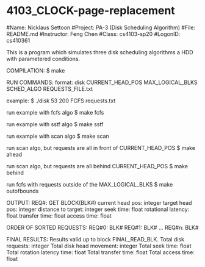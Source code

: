 # 4103_CLOCK-page-replacement
#Name: Nicklaus Settoon
#Project: PA-3 (Disk Scheduling Algorithm)
#File: README.md
#Instructor: Feng Chen
#Class: cs4103-sp20
#LogonID: cs410361

This is a program which simulates three disk scheduling algorithms a HDD with parametered conditions.

COMPILATION:
$ make

RUN COMMANDS:
format: disk CURRENT_HEAD_POS MAX_LOGICAL_BLKS SCHED_ALGO REQUESTS_FILE.txt

example: $ ./disk 53 200 FCFS requests.txt

run example with fcfs algo
$ make fcfs

run example with sstf algo
$ make sstf

run example with scan algo
$ make scan

run scan algo, but requests are all in front of CURRENT_HEAD_POS
$ make ahead

run scan algo, but requests are all behind CURRENT_HEAD_POS
$ make behind

run fcfs with requests outside of the MAX_LOGICAL_BLKS
$ make outofbounds

OUTPUT:
REQ#: GET BLOCK(BLK#)
current head pos: integer
target head pos: integer
distance to target: integer
seek time: float
rotational latency: float
transfer time: float
access time: float

ORDER OF SORTED REQUESTS:
REQ#0: BLK#
REQ#1: BLK#
...
REQ#n: BLK#

FINAL RESULTS:
Results valid up to block FINAL_READ_BLK.
Total disk requests: integer
Total disk head movement: integer
Total seek time: float
Total rotation latency time: float
Total transfer time: float
Total access time: float